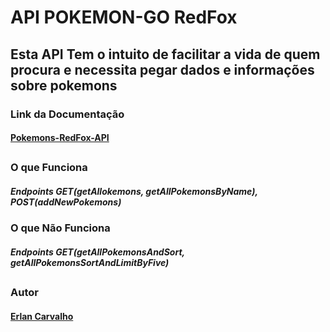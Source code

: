 # API POKEMON-GO RedFox

## Esta API Tem o intuito de facilitar a vida de quem procura e necessita pegar dados e informações sobre pokemons

### Link da Documentação

#### [Pokemons-RedFox-API](https://documenter.getpostman.com/view/16817790/UVC3kTiC)

##

### O que Funciona 

##### Endpoints GET(getAllokemons, getAllPokemonsByName), POST(addNewPokemons)

### O que Não Funciona

##### Endpoints GET(getAllPokemonsAndSort, getAllPokemonsSortAndLimitByFive)

##

### Autor 
#### [Erlan Carvalho](https://github.com/Carvalho001)

